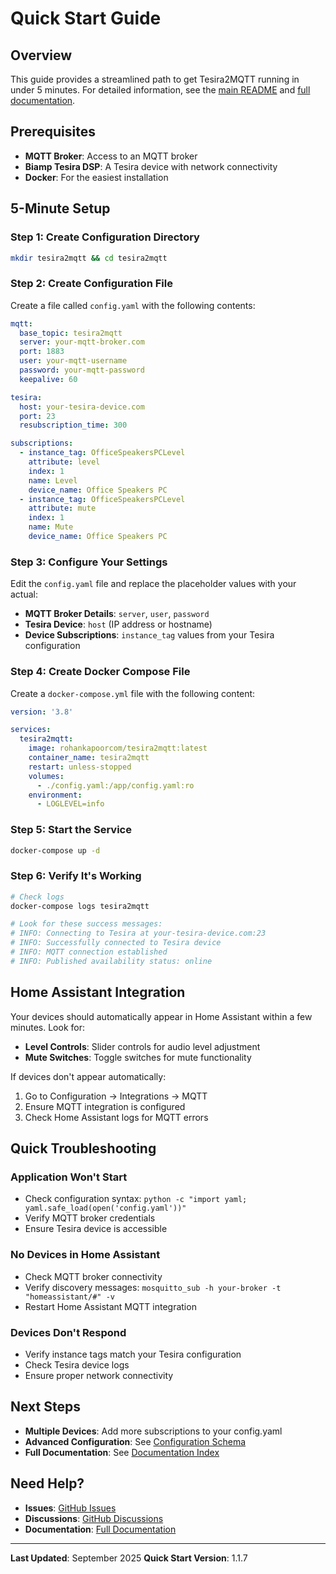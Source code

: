 # Quick Start Guide

## Overview

This guide provides a streamlined path to get Tesira2MQTT running in under 5 minutes. For detailed information, see the [main README](../../README.md) and [full documentation](../index.md).

## Prerequisites

- **MQTT Broker**: Access to an MQTT broker
- **Biamp Tesira DSP**: A Tesira device with network connectivity
- **Docker**: For the easiest installation

## 5-Minute Setup

### Step 1: Create Configuration Directory

```bash
mkdir tesira2mqtt && cd tesira2mqtt
```

### Step 2: Create Configuration File

Create a file called `config.yaml` with the following contents:

```yaml
mqtt:
  base_topic: tesira2mqtt
  server: your-mqtt-broker.com
  port: 1883
  user: your-mqtt-username
  password: your-mqtt-password
  keepalive: 60

tesira:
  host: your-tesira-device.com
  port: 23
  resubscription_time: 300

subscriptions:
  - instance_tag: OfficeSpeakersPCLevel
    attribute: level
    index: 1
    name: Level
    device_name: Office Speakers PC
  - instance_tag: OfficeSpeakersPCLevel
    attribute: mute
    index: 1
    name: Mute
    device_name: Office Speakers PC
```

### Step 3: Configure Your Settings

Edit the `config.yaml` file and replace the placeholder values with your actual:

- **MQTT Broker Details**: `server`, `user`, `password`
- **Tesira Device**: `host` (IP address or hostname)
- **Device Subscriptions**: `instance_tag` values from your Tesira configuration

### Step 4: Create Docker Compose File

Create a `docker-compose.yml` file with the following content:

```yaml
version: '3.8'

services:
  tesira2mqtt:
    image: rohankapoorcom/tesira2mqtt:latest
    container_name: tesira2mqtt
    restart: unless-stopped
    volumes:
      - ./config.yaml:/app/config.yaml:ro
    environment:
      - LOGLEVEL=info
```

### Step 5: Start the Service

```bash
docker-compose up -d
```

### Step 6: Verify It's Working

```bash
# Check logs
docker-compose logs tesira2mqtt

# Look for these success messages:
# INFO: Connecting to Tesira at your-tesira-device.com:23
# INFO: Successfully connected to Tesira device
# INFO: MQTT connection established
# INFO: Published availability status: online
```

## Home Assistant Integration

Your devices should automatically appear in Home Assistant within a few minutes. Look for:
- **Level Controls**: Slider controls for audio level adjustment
- **Mute Switches**: Toggle switches for mute functionality

If devices don't appear automatically:
1. Go to Configuration → Integrations → MQTT
2. Ensure MQTT integration is configured
3. Check Home Assistant logs for MQTT errors

## Quick Troubleshooting

### Application Won't Start
- Check configuration syntax: `python -c "import yaml; yaml.safe_load(open('config.yaml'))"`
- Verify MQTT broker credentials
- Ensure Tesira device is accessible

### No Devices in Home Assistant
- Check MQTT broker connectivity
- Verify discovery messages: `mosquitto_sub -h your-broker -t "homeassistant/#" -v`
- Restart Home Assistant MQTT integration

### Devices Don't Respond
- Verify instance tags match your Tesira configuration
- Check Tesira device logs
- Ensure proper network connectivity

## Next Steps

- **Multiple Devices**: Add more subscriptions to your config.yaml
- **Advanced Configuration**: See [Configuration Schema](../configuration/config-schema.md)
- **Full Documentation**: See [Documentation Index](../index.md)

## Need Help?

- **Issues**: [GitHub Issues](https://github.com/rohankapoorcom/tesiratomqtt/issues)
- **Discussions**: [GitHub Discussions](https://github.com/rohankapoorcom/tesiratomqtt/discussions)
- **Documentation**: [Full Documentation](../index.md)

---

**Last Updated**: September 2025
**Quick Start Version**: 1.1.7